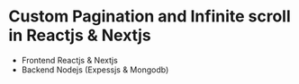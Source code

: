 # Custom Pagination and Infinite scroll in Reactjs & Nextjs

- Frontend Reactjs & Nextjs
- Backend Nodejs (Expessjs & Mongodb)